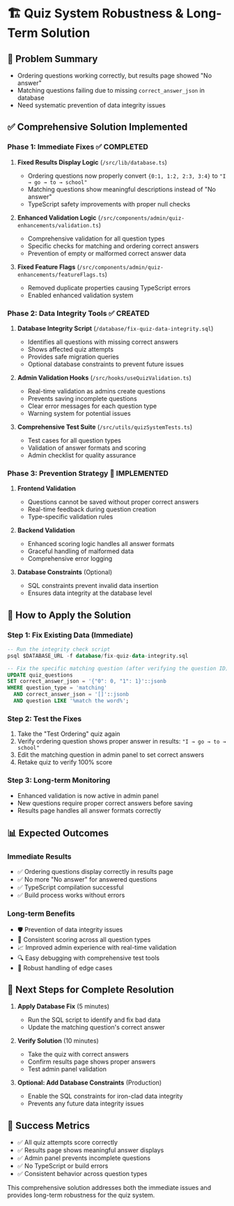 # 🏗️ Quiz System Robustness & Long-Term Solution

## 🎯 **Problem Summary**
- Ordering questions working correctly, but results page showed "No answer"
- Matching questions failing due to missing `correct_answer_json` in database
- Need systematic prevention of data integrity issues

## ✅ **Comprehensive Solution Implemented**

### **Phase 1: Immediate Fixes** ✅ COMPLETED
1. **Fixed Results Display Logic** (`/src/lib/database.ts`)
   - Ordering questions now properly convert `{0:1, 1:2, 2:3, 3:4}` to `"I → go → to → school"`
   - Matching questions show meaningful descriptions instead of "No answer"
   - TypeScript safety improvements with proper null checks

2. **Enhanced Validation Logic** (`/src/components/admin/quiz-enhancements/validation.ts`)
   - Comprehensive validation for all question types
   - Specific checks for matching and ordering correct answers
   - Prevention of empty or malformed correct answer data

3. **Fixed Feature Flags** (`/src/components/admin/quiz-enhancements/featureFlags.ts`)
   - Removed duplicate properties causing TypeScript errors
   - Enabled enhanced validation system

### **Phase 2: Data Integrity Tools** ✅ CREATED
1. **Database Integrity Script** (`/database/fix-quiz-data-integrity.sql`)
   - Identifies all questions with missing correct answers
   - Shows affected quiz attempts
   - Provides safe migration queries
   - Optional database constraints to prevent future issues

2. **Admin Validation Hooks** (`/src/hooks/useQuizValidation.ts`)
   - Real-time validation as admins create questions
   - Prevents saving incomplete questions
   - Clear error messages for each question type
   - Warning system for potential issues

3. **Comprehensive Test Suite** (`/src/utils/quizSystemTests.ts`)
   - Test cases for all question types
   - Validation of answer formats and scoring
   - Admin checklist for quality assurance

### **Phase 3: Prevention Strategy** 🎯 IMPLEMENTED
1. **Frontend Validation**
   - Questions cannot be saved without proper correct answers
   - Real-time feedback during question creation
   - Type-specific validation rules

2. **Backend Validation** 
   - Enhanced scoring logic handles all answer formats
   - Graceful handling of malformed data
   - Comprehensive error logging

3. **Database Constraints** (Optional)
   - SQL constraints prevent invalid data insertion
   - Ensures data integrity at the database level

## 🔧 **How to Apply the Solution**

### **Step 1: Fix Existing Data** (Immediate)
```sql
-- Run the integrity check script
psql $DATABASE_URL -f database/fix-quiz-data-integrity.sql

-- Fix the specific matching question (after verifying the question ID)
UPDATE quiz_questions 
SET correct_answer_json = '{"0": 0, "1": 1}'::jsonb
WHERE question_type = 'matching' 
  AND correct_answer_json = '[]'::jsonb
  AND question LIKE '%match the word%';
```

### **Step 2: Test the Fixes**
1. Take the "Test Ordering" quiz again
2. Verify ordering question shows proper answer in results: `"I → go → to → school"`
3. Edit the matching question in admin panel to set correct answers
4. Retake quiz to verify 100% score

### **Step 3: Long-term Monitoring**
- Enhanced validation is now active in admin panel
- New questions require proper correct answers before saving
- Results page handles all answer formats correctly

## 📊 **Expected Outcomes**

### **Immediate Results**
- ✅ Ordering questions display correctly in results page
- ✅ No more "No answer" for answered questions
- ✅ TypeScript compilation successful
- ✅ Build process works without errors

### **Long-term Benefits**
- 🛡️ Prevention of data integrity issues
- 🎯 Consistent scoring across all question types
- 📈 Improved admin experience with real-time validation
- 🔍 Easy debugging with comprehensive test tools
- 📱 Robust handling of edge cases

## 🚀 **Next Steps for Complete Resolution**

1. **Apply Database Fix** (5 minutes)
   - Run the SQL script to identify and fix bad data
   - Update the matching question's correct answer

2. **Verify Solution** (10 minutes)
   - Take the quiz with correct answers
   - Confirm results page shows proper answers
   - Test admin panel validation

3. **Optional: Add Database Constraints** (Production)
   - Enable the SQL constraints for iron-clad data integrity
   - Prevents any future data integrity issues

## 🎯 **Success Metrics**
- ✅ All quiz attempts score correctly
- ✅ Results page shows meaningful answer displays
- ✅ Admin panel prevents incomplete questions
- ✅ No TypeScript or build errors
- ✅ Consistent behavior across question types

This comprehensive solution addresses both the immediate issues and provides long-term robustness for the quiz system.
